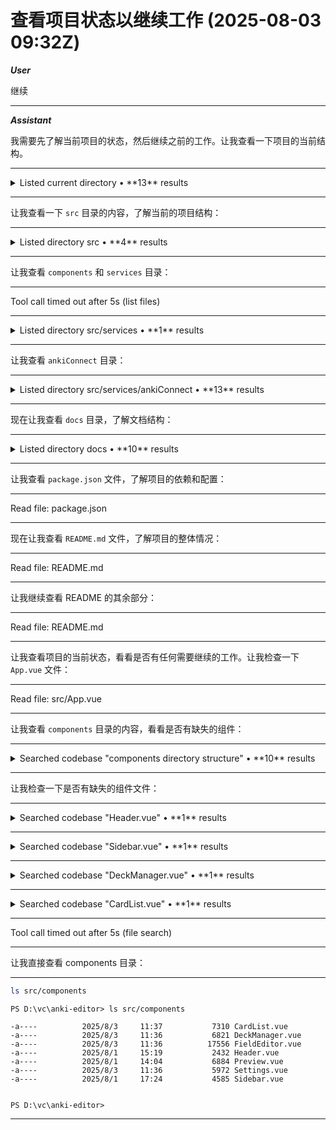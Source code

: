 <!-- Generated by SpecStory -->

# 查看项目状态以继续工作 (2025-08-03 09:32Z)

_**User**_

继续

---

_**Assistant**_

我需要先了解当前项目的状态，然后继续之前的工作。让我查看一下项目的当前结构。


---

<details>
            <summary>Listed current directory • **13** results</summary>
        
| Name |
|-------|
| 📁 `.git` |
| 📁 `docs` |
| 📄 `README.md` |
| 📁 `node_modules` |
| 📁 `.cursor` |
| 📁 `src` |
| 📄 `vite.config.js` |
| 📄 `package.json` |
| 📄 `index.html` |
| 📄 `package-lock.json` |
| 📁 `.specstory` |
| 📄 `.cursorindexingignore` |
| 📄 `.gitignore` |

</details>

---

让我查看一下 `src` 目录的内容，了解当前的项目结构：


---

<details>
            <summary>Listed directory src • **4** results</summary>
        
| Name |
|-------|
| 📄 `App.vue` |
| 📁 `components` |
| 📁 `services` |
| 📄 `main.js` |

</details>

---

让我查看 `components` 和 `services` 目录：


---

Tool call timed out after 5s (list files)

---

<details>
            <summary>Listed directory src/services • **1** results</summary>
        
| Name |
|-------|
| 📁 `ankiConnect` |

</details>

---

让我查看 `ankiConnect` 目录：


---

<details>
            <summary>Listed directory src/services/ankiConnect • **13** results</summary>
        
| Name |
|-------|
| 📄 `all.js` |
| 📄 `index.js` |
| 📄 `other.js` |
| 📄 `media.js` |
| 📄 `statistics.js` |
| 📄 `models.js` |
| 📄 `tags.js` |
| 📄 `notes.js` |
| 📄 `cards.js` |
| 📄 `basic.js` |
| 📄 `decks.js` |
| 📄 `connection.js` |
| 📄 `core.js` |

</details>

---

现在让我查看 `docs` 目录，了解文档结构：


---

<details>
            <summary>Listed directory docs • **10** results</summary>
        
| Name |
|-------|
| 📄 `SIMPLE_API_TESTER.md` |
| 📄 `API_TESTER_MODULARIZATION.md` |
| 📄 `MODULARIZATION_TEMPLATE.md` |
| 📄 `ANKI_CONNECT_MODULARIZATION.md` |
| 📄 `MODULARIZATION_EXAMPLE.md` |
| 📄 `USAGE_EXAMPLES.md` |
| 📄 `API_TESTER.md` |
| 📄 `quick-start.md` |
| 📄 `anki-deck-tree-implementation.md` |
| 📄 `anki-connect-setup.md` |

</details>

---

让我查看 `package.json` 文件，了解项目的依赖和配置：


---

Read file: package.json

---

现在让我查看 `README.md` 文件，了解项目的整体情况：


---

Read file: README.md

---

让我继续查看 README 的其余部分：


---

Read file: README.md

---

让我查看项目的当前状态，看看是否有任何需要继续的工作。让我检查一下 `App.vue` 文件：


---

Read file: src/App.vue

---

让我查看 `components` 目录的内容，看看是否有缺失的组件：


---

<details>
                <summary>Searched codebase "components directory structure" • **10** results</summary>
            
| File | Lines |
|------|-------|
| `docs/quick-start.md` | L43-115 |
| `README.md` | L359-413 |
| `docs/ANKI_CONNECT_MODULARIZATION.md` | Lundefined-64 |
| `README.md` | L268-361 |
| `docs/API_TESTER_MODULARIZATION.md` | Lundefined-57 |
| `.cursor/rules/anki-rules.mdc` | L31-52 |
| `docs/quick-start.md` | Lundefined-48 |
| `src/App.vue` | L61-93 |
| `docs/ANKI_CONNECT_MODULARIZATION.md` | L119-193 |
| `README.md` | Lundefined-86 |

</details>

---

让我检查一下是否有缺失的组件文件：


---

<details>
            <summary>Searched codebase "Header.vue" • **1** results</summary>
        
| File |
|------|
| `d:\vc\anki-editor\src\components\Header.vue` |

</details>

---

<details>
            <summary>Searched codebase "Sidebar.vue" • **1** results</summary>
        
| File |
|------|
| `d:\vc\anki-editor\src\components\Sidebar.vue` |

</details>

---

<details>
            <summary>Searched codebase "DeckManager.vue" • **1** results</summary>
        
| File |
|------|
| `d:\vc\anki-editor\src\components\DeckManager.vue` |

</details>

---

<details>
            <summary>Searched codebase "CardList.vue" • **1** results</summary>
        
| File |
|------|
| `d:\vc\anki-editor\src\components\CardList.vue` |

</details>

---

Tool call timed out after 5s (file search)

---

让我直接查看 components 目录：


---

```bash
ls src/components
```

```
PS D:\vc\anki-editor> ls src/components

-a----          2025/8/3     11:37           7310 CardList.vue
-a----          2025/8/3     11:36           6821 DeckManager.vue
-a----          2025/8/3     11:36          17556 FieldEditor.vue
-a----          2025/8/1     15:19           2432 Header.vue
-a----          2025/8/1     14:04           6884 Preview.vue
-a----          2025/8/3     11:36           5972 Settings.vue
-a----          2025/8/1     17:24           4585 Sidebar.vue


PS D:\vc\anki-editor>
```

---

